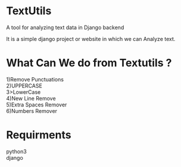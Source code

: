 # TextUtils
A tool for analyzing text data in Django backend

It is a simple django project or website in which we can Analyze text.

<h1>What Can We do from Textutils ?</h1>
1)Remove Punctuations<br>
2)UPPERCASE<br>
3>LowerCase<br>
4)New Line Remove<br>
5)Extra Spaces Remover<br>
6)Numbers Remover

<h1>Requirments</h1>
python3<br>
django<br>
